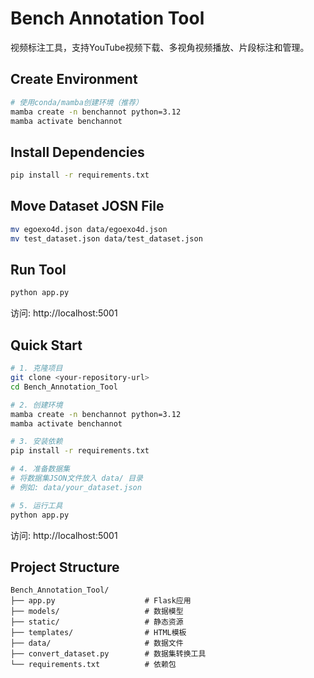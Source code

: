 # Bench Annotation Tool

视频标注工具，支持YouTube视频下载、多视角视频播放、片段标注和管理。

## Create Environment

```bash
# 使用conda/mamba创建环境（推荐）
mamba create -n benchannot python=3.12
mamba activate benchannot
```

## Install Dependencies

```bash
pip install -r requirements.txt
```
## Move Dataset JOSN File

```bash
mv egoexo4d.json data/egoexo4d.json
mv test_dataset.json data/test_dataset.json
```

## Run Tool

```bash
python app.py
```

访问: http://localhost:5001

## Quick Start

```bash
# 1. 克隆项目
git clone <your-repository-url>
cd Bench_Annotation_Tool

# 2. 创建环境
mamba create -n benchannot python=3.12
mamba activate benchannot

# 3. 安装依赖
pip install -r requirements.txt

# 4. 准备数据集
# 将数据集JSON文件放入 data/ 目录
# 例如: data/your_dataset.json

# 5. 运行工具
python app.py
```

访问: http://localhost:5001

## Project Structure

```
Bench_Annotation_Tool/
├── app.py                    # Flask应用
├── models/                   # 数据模型
├── static/                   # 静态资源
├── templates/                # HTML模板
├── data/                     # 数据文件
├── convert_dataset.py        # 数据集转换工具
└── requirements.txt          # 依赖包
```

